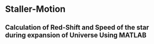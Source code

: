# Staller-Motion 
## Calculation of Red-Shift and Speed of the star during expansion of Universe Using **MATLAB**
